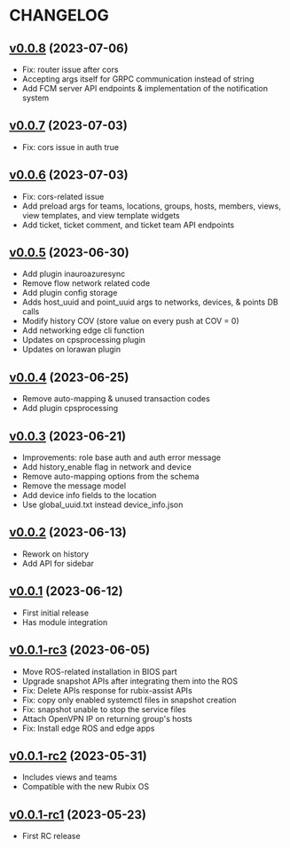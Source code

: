 # CHANGELOG

## [v0.0.8](https://github.com/NubeIO/rubix-os/tree/v0.0.8) (2023-07-06)

- Fix: router issue after cors
- Accepting args itself for GRPC communication instead of string
- Add FCM server API endpoints & implementation of the notification system

## [v0.0.7](https://github.com/NubeIO/rubix-os/tree/v0.0.7) (2023-07-03)

- Fix: cors issue in auth true

## [v0.0.6](https://github.com/NubeIO/rubix-os/tree/v0.0.6) (2023-07-03)

- Fix: cors-related issue
- Add preload args for teams, locations, groups, hosts, members, views, view templates, and view template widgets
- Add ticket, ticket comment, and ticket team API endpoints

## [v0.0.5](https://github.com/NubeIO/rubix-os/tree/v0.0.5) (2023-06-30)

- Add plugin inauroazuresync
- Remove flow network related code
- Add plugin config storage
- Adds host_uuid and point_uuid args to networks, devices, & points DB calls
- Modify history COV (store value on every push at COV = 0)
- Add networking edge cli function
- Updates on cpsprocessing plugin
- Updates on lorawan plugin

## [v0.0.4](https://github.com/NubeIO/rubix-os/tree/v0.0.4) (2023-06-25)

- Remove auto-mapping & unused transaction codes
- Add plugin cpsprocessing

## [v0.0.3](https://github.com/NubeIO/rubix-os/tree/v0.0.3) (2023-06-21)

- Improvements: role base auth and auth error message
- Add history_enable flag in network and device
- Remove auto-mapping options from the schema
- Remove the message model
- Add device info fields to the location
- Use global_uuid.txt instead device_info.json

## [v0.0.2](https://github.com/NubeIO/rubix-os/tree/v0.0.2) (2023-06-13)

- Rework on history
- Add API for sidebar

## [v0.0.1](https://github.com/NubeIO/rubix-os/tree/v0.0.1) (2023-06-12)

- First initial release
- Has module integration

## [v0.0.1-rc3](https://github.com/NubeIO/rubix-os/tree/v0.0.1-rc3) (2023-06-05)

- Move ROS-related installation in BIOS part
- Upgrade snapshot APIs after integrating them into the ROS
- Fix: Delete APIs response for rubix-assist APIs
- Fix: copy only enabled systemctl files in snapshot creation
- Fix: snapshot unable to stop the service files
- Attach OpenVPN IP on returning group's hosts
- Fix: Install edge ROS and edge apps

## [v0.0.1-rc2](https://github.com/NubeIO/rubix-os/tree/v0.0.1-rc2) (2023-05-31)

- Includes views and teams
- Compatible with the new Rubix OS

## [v0.0.1-rc1](https://github.com/NubeIO/rubix-os/tree/v0.0.1-rc1) (2023-05-23)

- First RC release